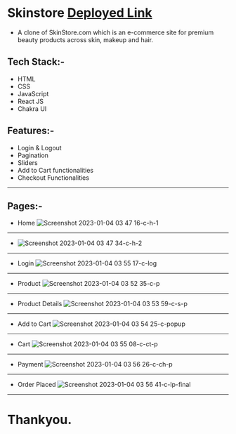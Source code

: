 
# Skinstore [Deployed Link]()
* A clone of SkinStore.com which is an e-commerce site for premium beauty products across skin, makeup and hair.

## Tech  Stack:-
<ul>
  <li>HTML</li>
   <li>CSS</li>
   <li>JavaScript</li>
   <li>React JS</li>
   <li>Chakra UI</li>
</ul>

## Features:-
<ul>
  <li>Login & Logout</li>
   <li>Pagination</li>
   <li>Sliders</li>
   <li>Add to Cart functionalities</li>
   <li>Checkout Functionalities</li>
</ul>

<hr>

## Pages:-
* Home 
![Screenshot 2023-01-04 03 47 16-c-h-1](https://user-images.githubusercontent.com/110045725/210452340-73fb9fdc-3f09-4845-aeab-c200c1ff4fd1.png)

<hr>

* ![Screenshot 2023-01-04 03 47 34-c-h-2](https://user-images.githubusercontent.com/110045725/210452357-ffdc16f6-3638-4f3b-9697-708b65fffbdc.png)

<hr>

* Login
![Screenshot 2023-01-04 03 55 17-c-log](https://user-images.githubusercontent.com/110045725/210452479-cc3ee204-6e87-41c0-a7d7-e59170dd3f42.png)

<hr>

* Product 
![Screenshot 2023-01-04 03 52 35-c-p](https://user-images.githubusercontent.com/110045725/210452378-fb7b9806-77af-41cb-bc2f-3f0e830b222a.png)

<hr>

* Product Details
![Screenshot 2023-01-04 03 53 59-c-s-p](https://user-images.githubusercontent.com/110045725/210452421-a5d17daf-6917-4369-9368-848d898053ff.png)

<hr>

* Add to Cart
![Screenshot 2023-01-04 03 54 25-c-popup](https://user-images.githubusercontent.com/110045725/210452438-94345440-12dc-479f-90c9-73c064530ee1.png)

<hr>

* Cart
![Screenshot 2023-01-04 03 55 08-c-ct-p](https://user-images.githubusercontent.com/110045725/210452449-a0e76d5d-93bb-4667-a297-57320539c5e0.png)

<hr>

* Payment
![Screenshot 2023-01-04 03 56 26-c-ch-p](https://user-images.githubusercontent.com/110045725/210452491-d3e9ff5f-4184-4da4-802b-81082c824c97.png)

<hr>

* Order Placed
![Screenshot 2023-01-04 03 56 41-c-lp-final](https://user-images.githubusercontent.com/110045725/210452509-b8e56ab6-402f-4e89-81ac-6e3428de718a.png)

<hr>

# Thankyou.



